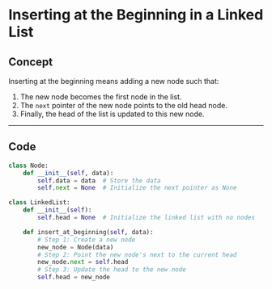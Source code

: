 # Inserting at the Beginning in a Linked List

## Concept
Inserting at the beginning means adding a new node such that:

1. The new node becomes the first node in the list.
2. The `next` pointer of the new node points to the old head node.
3. Finally, the head of the list is updated to this new node.

---

## Code

```python
class Node:
    def __init__(self, data):
        self.data = data  # Store the data
        self.next = None  # Initialize the next pointer as None

class LinkedList:
    def __init__(self):
        self.head = None  # Initialize the linked list with no nodes

    def insert_at_beginning(self, data):
        # Step 1: Create a new node
        new_node = Node(data)
        # Step 2: Point the new node's next to the current head
        new_node.next = self.head
        # Step 3: Update the head to the new node
        self.head = new_node
